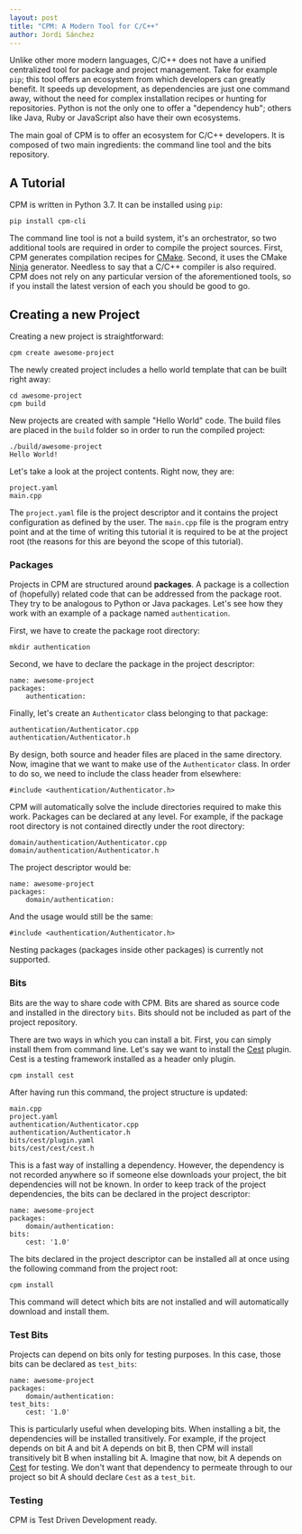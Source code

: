 ```yaml
---
layout: post
title: "CPM: A Modern Tool for C/C++"
author: Jordi Sánchez
---
```

Unlike other more modern languages, C/C++ does not have a unified centralized tool for package and project management. Take for example `pip`; this tool offers an ecosystem from which developers can greatly benefit. It speeds up development, as dependencies are just one command away, without the need for complex installation recipes or hunting for repositories. Python is not the only one to offer a "dependency hub"; others like Java, Ruby or JavaScript also have their own ecosystems.

The main goal of CPM is to offer an ecosystem for C/C++ developers. It is composed of two main ingredients: the command line tool and the bits repository.

## A Tutorial

CPM is written in Python 3.7. It can be installed using `pip`:

```
pip install cpm-cli
```

The command line tool is not a build system, it's an orchestrator, so two additional tools are required in order to compile the project sources. First, CPM generates compilation recipes for <a href="https://cmake.org" target="_blank" rel="noopener">CMake</a>. Second, it uses the CMake <a href="https://ninja-build.org" target="_blank" rel="noopener">Ninja</a> generator. Needless to say that a C/C++ compiler is also required. CPM does not rely on any particular version of the aforementioned tools, so if you install the latest version of each you should be good to go.

## Creating a new Project

Creating a new project is straightforward:

```
cpm create awesome-project
```

The newly created project includes a hello world template that can be built right away:

```
cd awesome-project
cpm build
```

New projects are created with sample "Hello World" code. The build files are placed in the `build` folder so in order to run the compiled project:

```
./build/awesome-project
Hello World!
```

Let's take a look at the project contents. Right now, they are:

```
project.yaml
main.cpp
```

The `project.yaml` file is the project descriptor and it contains the project configuration as defined by the user. The `main.cpp` file is the program entry point and at the time of writing this tutorial it is required to be at the project root (the reasons for this are beyond the scope of this tutorial).

### Packages

Projects in CPM are structured around <strong>packages</strong>. A package is a collection of (hopefully) related code that can be addressed from the package root. They try to be analogous to Python or Java packages. Let's see how they work with an example of a package named `authentication`.

First, we have to create the package root directory:

```
mkdir authentication
```

Second, we have to declare the package in the project descriptor:

```
name: awesome-project
packages:
    authentication:
```

Finally, let's create an `Authenticator` class belonging to that package:

```
authentication/Authenticator.cpp
authentication/Authenticator.h
```

By design, both source and header files are placed in the same directory. Now, imagine that we want to make use of the `Authenticator` class. In order to do so, we need to include the class header from elsewhere:

```
#include <authentication/Authenticator.h>
```

CPM will automatically solve the include directories required to make this work. Packages can be declared at any level. For example, if the package root directory is not contained directly under the root directory:

```
domain/authentication/Authenticator.cpp
domain/authentication/Authenticator.h
```

The project descriptor would be:

```
name: awesome-project
packages:
    domain/authentication:
```

And the usage would still be the same:

```
#include <authentication/Authenticator.h>
```

Nesting packages (packages inside other packages) is currently not supported.

### Bits

Bits are the way to share code with CPM. Bits are shared as source code and installed in the directory `bits`. Bits should not be included as part of the project repository. 

There are two ways in which you can install a bit. First, you can simply install them from command line. Let's say we want to install the <a href="https://cestframework.com/" rel="noopener" target="_blank">Cest</a> plugin. Cest is a testing framework installed as a header only plugin.

```
cpm install cest
```

After having run this command, the project structure is updated:

```
main.cpp
project.yaml
authentication/Authenticator.cpp
authentication/Authenticator.h
bits/cest/plugin.yaml
bits/cest/cest/cest.h
```

This is a fast way of installing a dependency. However, the dependency is not recorded anywhere so if someone else downloads your project, the bit dependencies will not be known. In order to keep track of the project dependencies, the bits can be declared in the project descriptor:

```
name: awesome-project
packages:
    domain/authentication:
bits:
    cest: '1.0'
```

The bits declared in the project descriptor can be installed all at once using the following command from the project root:

```
cpm install
```

This command will detect which bits are not installed and will automatically download and install them. 

### Test Bits

Projects can depend on bits only for testing purposes. In this case, those bits can be declared as `test_bits`:

```
name: awesome-project
packages:
    domain/authentication:
test_bits:
    cest: '1.0'
```

This is particularly useful when developing bits. When installing a bit, the dependencies will be installed transitively. For example, if the project depends on bit A and bit A depends on bit B, then CPM will install transitively bit B when installing bit A. Imagine that now, bit A depends on <a href="https://cestframework.com/" rel="noopener" target="_blank">Cest</a> for testing. We don't want that dependency to permeate through to our project so bit A should declare `Cest` as a `test_bit`.

### Testing

CPM is Test Driven Development ready. 
